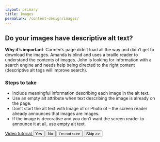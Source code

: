 ```yaml
---
layout: primary
title: Images
permalink: /content-design/images/
---
```


## Do your images have descriptive alt text?

**Why it’s important**: Carmen’s page didn’t load all the way and didn’t get to download the images. Amanda is blind and uses a braille reader to understand the contents of images. John is looking for information with a search engine and needs help being directed to the right content (descriptive alt tags will improve search).

### Steps to take
- Include meaningful information describing each image in the alt text.
- Use an empty alt attribute when text describing the image is already on the page.
- Don’t start the alt text with Image of or Photo of – the screen reader already announces that images are images.
- If the image is decorative and you don’t want the screen reader to announce it at all, use  empty alt text.

<a href="https://www.youtube.com/watch?v=XCa6U1BllCY">
  <i class="fa fa-youtube-play" aria-hidden="true"></i>
  Video tutorial
</a>

<button>
  <i class="fa fa-check" aria-hidden="true"></i>
  Yes
</button>
<button class="usa-button-secondary">
  <i class="fa fa-times" aria-hidden="true"></i>
  No
</button>
<button class="usa-button button-question">
  <i class="fa fa-question" aria-hidden="true"></i>
  I'm not sure
</button>
<button class="usa-button-outline button-skip" type="button">Skip >></button>
